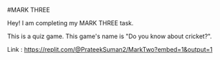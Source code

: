 #MARK THREE

Hey! I am completing my MARK THREE task.

This is a quiz game. This game's  name is "Do you know about cricket?".

Link : https://replit.com/@PrateekSuman2/MarkTwo?embed=1&output=1